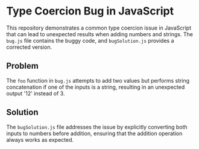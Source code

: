 # Type Coercion Bug in JavaScript

This repository demonstrates a common type coercion issue in JavaScript that can lead to unexpected results when adding numbers and strings. The `bug.js` file contains the buggy code, and `bugSolution.js` provides a corrected version.

## Problem

The `foo` function in `bug.js` attempts to add two values but performs string concatenation if one of the inputs is a string, resulting in an unexpected output '12' instead of 3. 

## Solution

The `bugSolution.js` file addresses the issue by explicitly converting both inputs to numbers before addition, ensuring that the addition operation always works as expected. 